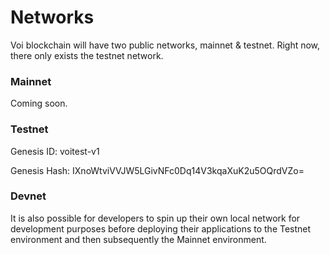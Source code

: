 # Networks

Voi blockchain will have two public networks, mainnet & testnet. Right now, there only exists the testnet network.

### Mainnet

Coming soon.

### Testnet

Genesis ID: voitest-v1

Genesis Hash: IXnoWtviVVJW5LGivNFc0Dq14V3kqaXuK2u5OQrdVZo=

### Devnet

It is also possible for developers to spin up their own local network for development purposes before deploying their applications to the Testnet environment and then subsequently the Mainnet environment.
